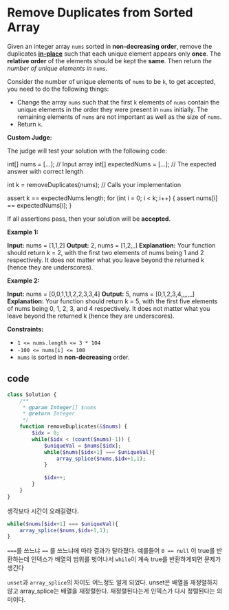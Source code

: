 # Remove Duplicates from Sorted Array

Given an integer array `nums` sorted in **non-decreasing order**, remove the duplicates [**in-place**](https://en.wikipedia.org/wiki/In-place_algorithm) such that each unique element appears only **once**. The **relative order** of the elements should be kept the **same**. Then return _the number of unique elements in_ `nums`.

Consider the number of unique elements of `nums` to be `k`, to get accepted, you need to do the following things:

- Change the array `nums` such that the first `k` elements of `nums` contain the unique elements in the order they were present in `nums` initially. The remaining elements of `nums` are not important as well as the size of `nums`.
- Return `k`.

**Custom Judge:**

The judge will test your solution with the following code:

int[] nums = [...]; // Input array
int[] expectedNums = [...]; // The expected answer with correct length

int k = removeDuplicates(nums); // Calls your implementation

assert k == expectedNums.length;
for (int i = 0; i < k; i++) {
    assert nums[i] == expectedNums[i];
}

If all assertions pass, then your solution will be **accepted**.

**Example 1:**

**Input:** nums = [1,1,2]
**Output:** 2, nums = [1,2,_]
**Explanation:** Your function should return k = 2, with the first two elements of nums being 1 and 2 respectively.
It does not matter what you leave beyond the returned k (hence they are underscores).

**Example 2:**

**Input:** nums = [0,0,1,1,1,2,2,3,3,4]
**Output:** 5, nums = [0,1,2,3,4,_,_,_,_,_]
**Explanation:** Your function should return k = 5, with the first five elements of nums being 0, 1, 2, 3, and 4 respectively.
It does not matter what you leave beyond the returned k (hence they are underscores).

**Constraints:**

- `1 <= nums.length <= 3 * 104`
- `-100 <= nums[i] <= 100`
- `nums` is sorted in **non-decreasing** order.



## code
```php
class Solution {
	/**
	 * @param Integer[] $nums
	 * @return Integer
	 */
	function removeDuplicates(&$nums) {
		$idx = 0;
		while($idx < (count($nums)-1)) {
			$uniqueVal = $nums[$idx];
			while($nums[$idx+1] === $uniqueVal){
				array_splice($nums,$idx+1,1);
			}
			
			$idx++;
		}
	}
}
```

생각보다 시간이 오래걸렸다.
```php
while($nums[$idx+1] === $uniqueVal){
	array_splice($nums,$idx+1,1);
}
```
`===`를 쓰느냐 `==` 를 쓰느냐에 따라 결과가 달라졌다.
예를들어 `0 == null` 이 true를 반환하는데 인덱스가 배열의 범위를 벗어나서 `while`이 계속 true를 반환하게되면 문제가 생긴다

`unset`과 `array_splice`의 차이도 어느정도 알게 되었다.
unset은 배열을 재정렬하지 않고 array_splice는 배열을 재정렬한다.
재정렬된다는게 인덱스가 다시 정렬된다는 의미이다.
